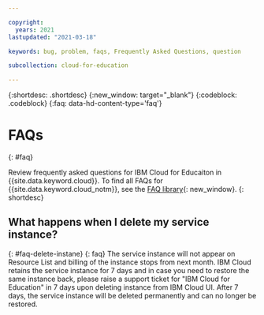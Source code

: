 ```yaml
---

copyright:
  years: 2021
lastupdated: "2021-03-18"

keywords: bug, problem, faqs, Frequently Asked Questions, question

subcollection: cloud-for-education

---
```


{:shortdesc: .shortdesc}
{:new_window: target="_blank"}
{:codeblock: .codeblock}
{:faq: data-hd-content-type='faq'}

# FAQs
{: #faq}

Review frequently asked questions for IBM Cloud for Educaiton in {{site.data.keyword.cloud}}. To find all FAQs for {{site.data.keyword.cloud_notm}}, see the [FAQ library](/docs/faqs){: new_window}.
{: shortdesc}

## What happens when I delete my service instance?
{: #faq-delete-instane}
{: faq}
The service instance will not appear on Resource List and billing of the instance stops from next month. IBM Cloud retains the service instance for 7 days and in case you need to restore the same instance back, please raise a support ticket for "IBM Cloud for Education" in 7 days upon deleting instance from IBM Cloud UI. After 7 days, the service instance will be deleted permanently and can no longer be restored. 

